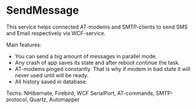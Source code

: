 # SendMessage

This service helps connected AT-modems and SMTP-clients to send SMS and Email respectively via WCF-service.

Main features:
- You can send a big amount of messages in parallel mode.
- Any crash of app saves its state and after reboot continue the task.
- AT-modems pinged constantly. That is why if modem in bad state it will never used until will be ready.
- All history saved in database.

Techs: NHibernate, Firebird, WCF
SerialPort, AT-commands, SMTP-protocol, Quartz, Automapper

